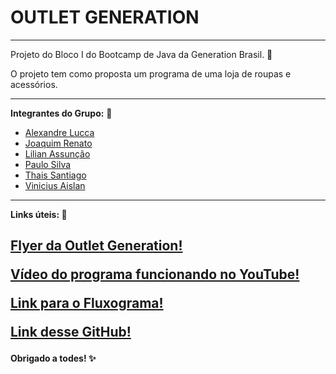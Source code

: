 # OUTLET GENERATION

------------------------

Projeto do Bloco I do Bootcamp de Java da Generation Brasil. 🔶

O projeto tem como proposta um programa de uma loja de roupas e acessórios.

------------------------
<b>Integrantes do Grupo:</b> 🚸
- [Alexandre Lucca](https://github.com/alexamorim17)
- [Joaquim Renato](https://github.com/Joaquim-Renato)
- [Lilian Assunção](https://github.com/LilianLCA)
- [Paulo Silva](https://github.com/PAUL0SP)
- [Thais Santiago](https://github.com/ThaisSantiago)
- [Vinicius Aislan](https://github.com/viniciusaislan)
------------------------
<b>Links úteis:<b/> 📡

[Flyer da Outlet Generation!](https://imgur.com/a/fD9pOYU.jpeg)</p>
[Vídeo do programa funcionando no YouTube!](https://youtu.be/aXUpAyUtR5s)</p>
[Link para o Fluxograma!](https://miro.com/app/board/uXjVOaUD3CQ=/)</p>
[Link desse GitHub!](https://github.com/alexamorim17/Generation-Projeto-2)</p>
------------------------
<b>Obrigado a todes!<b/> ✨
